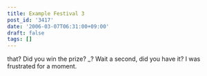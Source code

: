 ```yaml
---
title: Example Festival 3
post_id: '3417'
date: '2006-03-07T06:31:00+09:00'
draft: false
tags: []
---
```


that? Did you win the prize? _? Wait a second, did you have it? I was frustrated for a moment.